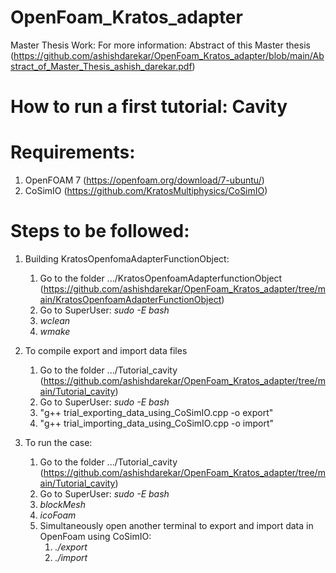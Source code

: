 # OpenFoam_Kratos_adapter
Master Thesis Work: 
For more information: Abstract of this Master thesis
(https://github.com/ashishdarekar/OpenFoam_Kratos_adapter/blob/main/Abstract_of_Master_Thesis_ashish_darekar.pdf)

# How to run a first tutorial: Cavity
# Requirements:
1. OpenFOAM 7 (https://openfoam.org/download/7-ubuntu/)
2. CoSimIO (https://github.com/KratosMultiphysics/CoSimIO)

# Steps to be followed:
1. Building KratosOpenfomaAdapterFunctionObject:
    1. Go to the folder .../KratosOpenfoamAdapterfunctionObject (https://github.com/ashishdarekar/OpenFoam_Kratos_adapter/tree/main/KratosOpenfoamAdapterFunctionObject)
    2. Go to SuperUser: *sudo -E bash*
    3. *wclean*
    4. *wmake*

2. To compile export and import data files
    1. Go to the folder .../Tutorial_cavity (https://github.com/ashishdarekar/OpenFoam_Kratos_adapter/tree/main/Tutorial_cavity)
    2. Go to SuperUser: *sudo -E bash*
    3. "g++ trial_exporting_data_using_CoSimIO.cpp -o export"
    4. "g++ trial_importing_data_using_CoSimIO.cpp -o import"

2. To run the case:
    1. Go to the folder .../Tutorial_cavity (https://github.com/ashishdarekar/OpenFoam_Kratos_adapter/tree/main/Tutorial_cavity)
    2. Go to SuperUser: *sudo -E bash*
    3. *blockMesh*
    4. *icoFoam*
    5. Simultaneously open another terminal to export and import data in OpenFoam using CoSimIO:
        1. *./export*
        2. *./import*
